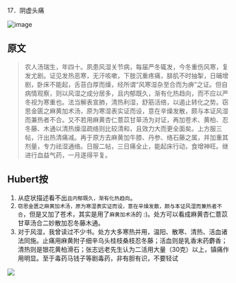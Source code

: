17．阴虚头痛  

![image](https://mmbiz.qpic.cn/mmbiz_jpg/KnkQiaUcAGWt9ib8QwaYtnEicAtq03ibUibaFc44hxeUwS03o6ZPN6JLhPaRgQNhwliaYicGyN6cCKKWS2OKClbeFrmicg/0?wx_fmt=jpeg)  

## 原文  

> 农人汤瑞生，年四十。夙患风湿关节病，每届严冬辄发，今冬重伤风寒，复发尤剧。证见发热恶寒，无汗咳嗽，下肢沉重疼痛，腓肌不时抽掣，日晡增剧，卧床不能起，舌苔白厚而燥，经所谓“风寒湿杂至合而为痹”之证。但自病情观察，则以风湿之成分居多，且内郁既久，渐有化热趋向，而不应以严冬视为寒重也。法当解表宣肺，清热利湿，舒筋活络，以遏止转化之势。窃思金匮之麻黄加术汤，原为寒湿表实证而设，意在辛燥发散，颇与本证风湿而兼热者不合。又不若用麻黄杏仁薏苡甘草汤为对证，再加苍术、黄柏、忍冬藤、木通以清热燥湿疏络则比较清和，且效力大而更全面矣。上方服三帖，汗出热清痛减。再于原方去麻黄加牛膝、丹参、络石藤之属，并加重其剂量，专力祛湿通络。日服二帖，三日痛全止，能起床行动，食增神旺。继进行血益气药，一月遂得平复。  

## Hubert按  
1. 从症状描述看不出`且内郁既久，渐有化热趋向`。  
1. `窃思金匮之麻黄加术汤，原为寒湿表实证而设，意在辛燥发散，颇与本证风湿而兼热者不合`，但是又加了苍术，其实是用了`麻黄加术汤`的 :)。处方可以看成麻黄杏仁薏苡甘草汤合二妙散加忍冬藤木通。  
1. 对于风湿，我曾读过不少书。处方大多寒热并用，温阳、散寒、清热、活血诸法同施。止痛用麻黄附子细辛乌头桂枝桑枝忍冬藤；活血则是乳香末药麝香；清热则是银花黄柏滑石；张志远老先生认为二活用大量（30克）以上，镇痛作用明显。至于毒药马钱子等剧毒药，非有胆有识，不要轻试


![](https://upload-images.jianshu.io/upload_images/9738519-0aabc1e8a65f3ac5.png?imageMogr2/auto-orient/strip%7CimageView2/2/w/1240)  